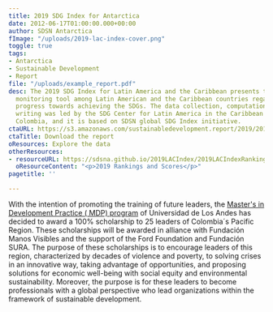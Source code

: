 ```yaml
---
title: 2019 SDG Index for Antarctica
date: 2012-06-17T01:00:00.000+00:00
author: SDSN Antarctica
fImage: "/uploads/2019-lac-index-cover.png"
toggle: true
tags:
- Antarctica
- Sustainable Development
- Report
file: "/uploads/example_report.pdf"
desc: The 2019 SDG Index for Latin America and the Caribbean presents the first comparable
  monitoring tool among Latin American and the Caribbean countries regarding their
  progress towards achieving the SDGs. The data collection, computation and report
  writing was led by the SDG Center for Latin America in the Caribbean (CODS) in Bogotá,
  Colombia, and it is based on SDSN global SDG Index initiative.
ctaURL: https://s3.amazonaws.com/sustainabledevelopment.report/2019/2019_lac_sdg_index.pdf
ctaTitle: Download the report
oResources: Explore the data
otherResources:
- resourceURL: https://sdsna.github.io/2019LACIndex/2019LACIndexRankings.pdf
  oResourceContent: "<p>2019 Rankings and Scores</p>"
pagetitle: ''

---
```


With the intention of promoting the training of future leaders, the [Master's in Development Practice ( MDP) program](http://www.mdpglobal.org/) of Universidad de Los Andes has decided to award a 100% scholarship to 25 leaders of Colombia´s Pacific Region. These scholarships will be awarded in alliance with Fundación Manos Visibles and the support of the Ford Foundation and Fundación SURA. The purpose of these scholarships is to encourage leaders of this region, characterized by decades of violence and poverty, to solving crises in an innovative way, taking advantage of opportunities, and proposing solutions for economic well-being with social equity and environmental sustainability. Moreover, the purpose is for these leaders to become professionals with a global perspective who lead organizations within the framework of sustainable development.
